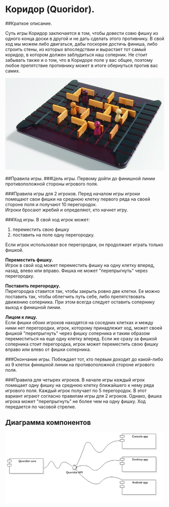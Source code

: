 # Коридор (Quoridor).

##Краткое описание.

Суть игры Коридор заключается в том, чтобы довести совю фишку из одного конца доски в другой и не дать сделать этого противнику. В свой ход мы можем либо двигаться, дабы поскорее достичь финиша, либо строить стены, из которых впоследствии и вырастает тот самый коридор, в котором должен заблудиться наш соперник. Не стоит забывать также и о том, что в Коридоре поле у вас общее, поэтому любое препятствие противнику может в итоге обернуться против вас самих.

![Game](/pictures/game.jpg)

##Правила игры.
###Цель игры.
Первому дойти до финишной линии противоположной стороны игрового поля.

###Правила игры для 2 игроков.
Перед началом игры игроки помещают свои фишки на среднюю клетку первого ряда на своей стороне поля и получают 10 перегородок.  
Игроки бросают жребий и определяют, кто начнет игру.

###Ход игры.
В свой ход игрок может:  
1) переместить свою фишку  
2) поставить на поле одну перегородку.

Если игрок использовал все перегородки, он продолжает играть только фишкой.

**Переместить фишку.**  
Игрок в свой ход может переместить фишку на одну клетку вперед, назад, влево или вправо.
Фишка не может "перепрыгнуть" через перегородку.


**Поставить перегородку.**  
Перегородка ставится так, чтобы закрыть ровно две клетки.
Ее можно поставить так, чтобы облегчить путь себе, либо препятствовать движению соперника. При этом всегда следует оставить сопернику выход к финишной линии.

**Лицом к лицу.**  
Если фишки обоих игроков находятся на соседних клетках и между ними нет перегородки, игрок, которому принадлежит ход, может своей фишкой "перепрыгнуть" через фишку соперника и таким образом переместиться на еще одну клетку вперед. 
Если же сразу за фишкой соперника стоит перегородка, игрок может переместить свою фишку вправо или влево от фишки соперника. 

###Окончание игры.
Побеждает тот, кто первым доходит до какой-либо из 9 клеток финишной линии на противоположной стороне игрового поля.

###Правила для четырех игроков.
В начале игры каждый игрок помещает одну фишку на среднюю клетку ближайшего к нему ряда игрового поля. Каждый игрок получает по 5 перегородок. В этот вариант играют согласно правилам игры для 2 игроков. Однако, фишка игрока может "перепрыгнуть" не более чем на одну фишку. Ход передается по часовой стрелке.

## Диаграмма компонентов
![ComponentDiagram](/pictures/ComponentDiagram.png)